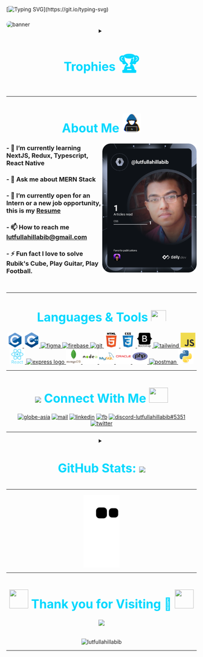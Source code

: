 [![Typing SVG](https://readme-typing-svg.herokuapp.com?font=Akaya+Telivigala&size=65&pause=1000&color=00D8FF&center=true&vCenter=true&width=900&height=100&lines=Hi+%F0%9F%91%8B%F0%9F%8F%BD+%2C+I'm+Md.+Lutfullahil+Labib.;I'm+a+Web+Developer.;Feel+Free+to+Get+in+Touch.+%F0%9F%98%8A;Nice+to+Meet+You..!!)](https://git.io/typing-svg)

###

<!-- ![Banner](https://github.com/lutfullahillabib/lutfullahillabib/blob/main/LLL-Banner.gif) -->

<!-- ![Banner](https://i.ibb.co/jJkMM8Y/LLL-Banner.png) -->

<!-- ![Banner](https://i.ibb.co/R91pYNB/LLL-Banner.gif) -->

<img src='https://i.ibb.co/R91pYNB/LLL-Banner.gif' alt='banner' style=" border-radius: 10px" >

<!-- <h1 align="center">Hi 👋, I'm Md. Lutfullahil Labib</h1>
<h3 align="center">A passionate Web Developer from Bangladesh</h3> -->

<!-- <p align="left"> <img src="https://komarev.com/ghpvc/?username=lutfullahillabib&label=Profile%20views&color=0e75b6&style=flat" alt="lutfullahillabib" /> </p> -->


<!-- <details align="center"> -->
<details >

**<summary align="center" ><h1 style="color:#00D8FF;font-size:32px;" > Trophies <span style="font-size:50px">🏆</span> </h1></summary>**

<p align="center"> <a href="https://github.com/ryo-ma/github-profile-trophy"><img src="https://github-profile-trophy.vercel.app/?username=lutfullahillabib&theme=algolia" alt="lutfullahillabib" /></a> </p>

</details>

---

**<h1 style="color:#00D8FF;font-size:32px;"  align="center" > **About Me** <picture><img src = "https://github.com/0xAbdulKhalid/0xAbdulKhalid/raw/main/assets/mdImages/about_me.gif" width="50px"></picture> </h1>**

<!-- # -->
<!-- --- -->

<!-- <img align="right" alt="coding" width="400" src="https://i.pinimg.com/originals/e8/f4/53/e8f453469a3ec97ecd354df465d73913.gif"> -->

<div align="left">

<!-- <a href="https://app.daily.dev/lutfullahillabib"><img align='right' src="https://api.daily.dev/devcards/0c1ebcf21d95449d95fb46f6c7808e21.png?r=1h9" width="400" alt="Md. Lutfullahil Labib's Dev Card"/></a> -->

<!-- 0c1ebcf21d95449d95fb46f6c7808e21 -->

<a href="https://app.daily.dev/DailyDevTips"><img align='right' src="https://github.com/lutfullahillabib/lutfullahillabib/blob/main/devcard.svg" width="250" alt="LLL Dev Card"/></a>

</div>

### - 🌱 I’m currently learning **NextJS, Redux, Typescript, React Native**

### - 💬 Ask me about **MERN Stack**

### - 📄 I’m currently open for an Intern or a new job opportunity, this is my **[Resume](https://drive.google.com/file/d/1E7ppUhCtNuwkt05czFztrBdtu5Fz87tE/view?usp=sharing)**

### - 📫 How to reach me **lutfullahillabib@gmail.com**

### - ⚡ Fun fact **I love to solve Rubik's Cube, Play Guitar, Play Football.**

<br/>

---

**<h1 style="color:#00D8FF;font-size:32px;"  align="center"> Languages & Tools <img src = "https://raw.githubusercontent.com/rahulbanerjee26/githubProfileReadmeGenerator/main/gifs/code.gif" width = 40px height=30px> </h1>**

<!-- <br clear="both"> -->

<!-- <h3 align="left">Languages and Tools:</h3> -->

<!-- <hr/> -->

<p align="center"> <a href="https://www.cprogramming.com/" target="_blank" rel="noreferrer"> <img src="https://raw.githubusercontent.com/devicons/devicon/master/icons/c/c-original.svg" alt="c" width="40" height="40"/> </a> <a href="https://www.w3schools.com/cpp/" target="_blank" rel="noreferrer"> <img src="https://raw.githubusercontent.com/devicons/devicon/master/icons/cplusplus/cplusplus-original.svg" alt="cplusplus" width="40" height="40"/> </a> <a href="https://www.figma.com/" target="_blank" rel="noreferrer"> <img src="https://www.vectorlogo.zone/logos/figma/figma-icon.svg" alt="figma" width="40" height="40"/> </a> <a href="https://firebase.google.com/" target="_blank" rel="noreferrer"> <img src="https://www.vectorlogo.zone/logos/firebase/firebase-icon.svg" alt="firebase" width="40" height="40"/> </a> <a href="https://git-scm.com/" target="_blank" rel="noreferrer"> <img src="https://www.vectorlogo.zone/logos/git-scm/git-scm-icon.svg" alt="git" width="40" height="40"/> </a> <a href="https://www.w3.org/html/" target="_blank" rel="noreferrer"> <img src="https://raw.githubusercontent.com/devicons/devicon/master/icons/html5/html5-original-wordmark.svg" alt="html5" width="40" height="40"/> </a> <a href="https://www.w3schools.com/css/" target="_blank" rel="noreferrer"> <img src="https://raw.githubusercontent.com/devicons/devicon/master/icons/css3/css3-original-wordmark.svg" alt="css3" width="40" height="40"/> </a> <a href="https://getbootstrap.com" target="_blank" rel="noreferrer"> <img src="https://raw.githubusercontent.com/devicons/devicon/master/icons/bootstrap/bootstrap-plain-wordmark.svg" alt="bootstrap" width="40" height="40"/> </a> <a href="https://tailwindcss.com/" target="_blank" rel="noreferrer"> <img src="https://www.vectorlogo.zone/logos/tailwindcss/tailwindcss-icon.svg" alt="tailwind" width="40" height="40"/> </a> <a href="https://developer.mozilla.org/en-US/docs/Web/JavaScript" target="_blank" rel="noreferrer"> <img src="https://raw.githubusercontent.com/devicons/devicon/master/icons/javascript/javascript-original.svg" alt="javascript" width="40" height="40"/> </a> <a href="https://reactjs.org/" target="_blank" rel="noreferrer"> <img src="https://raw.githubusercontent.com/devicons/devicon/master/icons/react/react-original-wordmark.svg" alt="react" width="40" height="40"/> </a> <a href="https://expressjs.com" target="_blank" rel="noreferrer"> <img src="https://i.ibb.co/1fS17jF/icons8-express-js-512.png" height="40" width="52" alt="express logo" /> </a> <a href="https://www.mongodb.com/" target="_blank" rel="noreferrer"> <img src="https://raw.githubusercontent.com/devicons/devicon/master/icons/mongodb/mongodb-original-wordmark.svg" alt="mongodb" width="40" height="40"/> </a> <a href="https://nodejs.org" target="_blank" rel="noreferrer"> <img src="https://raw.githubusercontent.com/devicons/devicon/master/icons/nodejs/nodejs-original-wordmark.svg" alt="nodejs" width="40" height="40"/> </a> <a href="https://www.mysql.com/" target="_blank" rel="noreferrer"> <img src="https://raw.githubusercontent.com/devicons/devicon/master/icons/mysql/mysql-original-wordmark.svg" alt="mysql" width="40" height="40"/> </a> <a href="https://www.oracle.com/" target="_blank" rel="noreferrer"> <img src="https://raw.githubusercontent.com/devicons/devicon/master/icons/oracle/oracle-original.svg" alt="oracle" width="40" height="40"/> </a> <a href="https://www.php.net" target="_blank" rel="noreferrer"> <img src="https://raw.githubusercontent.com/devicons/devicon/master/icons/php/php-original.svg" alt="php" width="40" height="40"/> </a> <a href="https://postman.com" target="_blank" rel="noreferrer"> <img src="https://www.vectorlogo.zone/logos/getpostman/getpostman-icon.svg" alt="postman" width="40" height="40"/> </a> <a href="https://www.python.org" target="_blank" rel="noreferrer"> <img src="https://raw.githubusercontent.com/devicons/devicon/master/icons/python/python-original.svg" alt="python" width="40" height="40"/> </a> </p>

 <!-- <a href="https://nextjs.org/" target="_blank" rel="noreferrer"> <img src="https://cdn.worldvectorlogo.com/logos/nextjs-2.svg" alt="nextjs" width="40" height="40"/> </a> -->

 <!-- <a href="https://redux.js.org" target="_blank" rel="noreferrer"> <img src="https://raw.githubusercontent.com/devicons/devicon/master/icons/redux/redux-original.svg" alt="redux" width="40" height="40"/> </a> -->

 <!-- <a href="https://www.typescriptlang.org/" target="_blank" rel="noreferrer"> <img src="https://raw.githubusercontent.com/devicons/devicon/master/icons/typescript/typescript-original.svg" alt="typescript" width="40" height="40"/> </a>  -->

 <!-- <img src="https://cdn.jsdelivr.net/gh/devicons/devicon/icons/sass/sass-original.svg" height="40" width="52" alt="sass logo"  /> -->

 <!-- <a href="https://nodejs.org" target="_blank" rel="noreferrer"> <img src="https://cdn.jsdelivr.net/gh/devicons/devicon/icons/nodejs/nodejs-original.svg" height="40" width="52" alt="nodejs logo"  /> </a>  -->

 <!-- <a href="https://expressjs.com" target="_blank" rel="noreferrer"> <img src="https://raw.githubusercontent.com/devicons/devicon/master/icons/express/express-original-wordmark.svg" alt="express" width="40" height="40"/> </a>  -->

 <!-- <a href="https://expressjs.com" target="_blank" rel="noreferrer"> <img src="https://github.com/lutfullahillabib/lutfullahillabib/blob/main/exp.svg" height="40" width="52" alt="express logo" /> </a>  -->

<hr/>

**<h1 style="color:#00D8FF;font-size:32px;"  align="center"><img src='https://camo.githubusercontent.com/d07fd255b6713580984a96adcb138c5b1a5f66e6b5998cf1bfa42c705e21c513/68747470733a2f2f6d65646961322e67697068792e636f6d2f6d656469612f616c3767726b6272434368544150456679682f67697068792e6769663f6369643d656366303565343761306e336769316266716e74716d6f62386739616964316f796a327772336473336d67373030626c267269643d67697068792e676966'  width="50px"> Connect With Me <img src='https://raw.githubusercontent.com/rahulbanerjee26/githubProfileReadmeGenerator/main/gifs/handShake.gif' width="50px" height="40px"> </h1>**

<!-- <br clear="both"> -->

<!-- <h3 align="left">Connect with me:</h3> -->

<p align="center"> <a href="https://labib-portfolio-main.web.app/" target="_blank"><img src="https://img.icons8.com/3d-fluency/100/null/globe-asia.png" alt='globe-asia' height='40' width="40"/></a> <a href="mailto:lutfullahillabib@gmail.com" target="_blank"><img src="https://img.icons8.com/3d-fluency/100/null/mail.png" alt='mail' height='40' width="40"/></a> <a href="https://linkedin.com/in/lutfullahillabib/" target="_blank"><img src="https://img.icons8.com/3d-fluency/1500/null/linkedin.png" alt='linkedin' height='40' width="40"/></a> <a href="https://www.facebook.com/lutfullahil.labib/" target="_blank"><img src="https://img.icons8.com/3d-fluency/1500/null/facebook-circled.png" alt='fb' height='40' width="40"/></a> <a href="https://discord.com/users/1008511234255101963" target="_blank"><img src="https://img.icons8.com/3d-fluency/1500/null/discord-logo.png" alt='discord-lutfullahillabib#5351' height='40' width="40"/></a> <a href="https://twitter.com/lutfullahillab" target="_blank"><img src="https://img.icons8.com/3d-fluency/1500/null/twitter-circled.png" alt='twitter' height='40' width="40"/></a> </p>

<!-- <a href="https://wa.me/+8801911302979" target="_blank"><img src="https://img.icons8.com/3d-fluency/1500/null/whatsapp.png" alt='whatsapp' height='40' width="40"/></a> -->

<!-- <a href="https://labib-portfolio-main.web.app/" target="_blank"><img src="https://img.icons8.com/3d-fluency/1500/null/cursor.png" alt='cursor' height='40' width="40"/></a> -->

<!-- <a href="mailto:lutfullahillabib@gmail.com" target="_blank"><img src="https://img.icons8.com/3d-fluency/1500/null/gmail.png" alt='gmail' height='40' width="40"/></a> -->

<!-- <a href="mailto:lutfullahillabib@gmail.com" target="_blank"><img src="https://img.icons8.com/3d-fluency/100/null/filled-message.png" alt='filled-message' height='40' width="40"/></a>  -->

<!--  -->

<!-- <a href="https://twitter.com/lutfullahillab" target="_blank"><img align="center" src="https://raw.githubusercontent.com/rahuldkjain/github-profile-readme-generator/master/src/images/icons/Social/twitter.svg" alt="lutfullahillab" height="30" width="40" /></a> -->

<!-- <a href="https://linkedin.com/in/lutfullahillabib" target="_blank"><img align="center" src="https://raw.githubusercontent.com/rahuldkjain/github-profile-readme-generator/master/src/images/icons/Social/linked-in-alt.svg" alt="lutfullahillabib" height="30" width="40" /></a> -->

<!-- <a href="https://stackoverflow.com/users/20689165/md-lutfullahil-labib" target="_blank"><img align="center" src="https://raw.githubusercontent.com/rahuldkjain/github-profile-readme-generator/master/src/images/icons/Social/stack-overflow.svg" alt="20689165/md-lutfullahil-labib" height="30" width="40" /></a> -->

<!-- <a href="https://fb.com/lutfullahil.labib" target="_blank"><img align="center" src="https://raw.githubusercontent.com/rahuldkjain/github-profile-readme-generator/master/src/images/icons/Social/facebook.svg" alt="lutfullahil.labib" height="30" width="40" /></a> -->

<!-- <a href="https://discord.com/users/1008511234255101963" target="_blank"><img align="center" src="https://raw.githubusercontent.com/rahuldkjain/github-profile-readme-generator/master/src/images/icons/Social/discord.svg" alt="lutfullahillabib#5351" height="40" width="40" /></a> -->

<!-- <img src="https://img.icons8.com/3d-fluency/1500/null/facebook-messenger.png" alt='messenger' height='40' width="40"/> -->

<!-- <img src="https://img.icons8.com/3d-fluency/1500/null/telegram.png" alt='telegram' height='40' width="40"/> -->

<!-- <img src="https://img.icons8.com/3d-fluency/1500/null/skype-2019.png" alt='skype' height='40' width="40"/> -->

<!-- <img src="https://img.icons8.com/3d-fluency/1500/null/github.png" alt='github' height='40' width="40"/> -->

<!-- <img src="https://img.icons8.com/3d-fluency/1500/null/instagram-new.png" alt='instagram' height='40' width="40"/> -->

<!-- --- -->

<!-- <p><img align="left" src="https://github-readme-stats.vercel.app/api/top-langs?username=lutfullahillabib&show_icons=true&locale=en&layout=compact" alt="lutfullahillabib" /></p>

<p>&nbsp;<img align="center" src="https://github-readme-stats.vercel.app/api?username=lutfullahillabib&show_icons=true&locale=en" alt="lutfullahillabib" /></p>

<p><img align="center" src="https://github-readme-streak-stats.herokuapp.com/?user=lutfullahillabib&" alt="lutfullahillabib" /></p> -->

---

<details>

**<summary  align="center" ><h1 style="color:#00D8FF;font-size:32px;"  align="center"> GitHub Stats: <img src='https://raw.githubusercontent.com/rahulbanerjee26/githubProfileReadmeGenerator/main/gifs/github.gif' width='40px'></h1></summary>**

<div align='center'>

<a href="https://github.com/anuraghazra/github-readme-stats" target="_blank"><img align="center" src="https://github-readme-stats.vercel.app/api/top-langs/?username=lutfullahillabib&theme=chartreuse-dark&layout=compact" alt="Top Langs" /></a> 

<!-- <br/> -->

<img align="center" src="https://github-readme-stats.vercel.app/api?username=lutfullahillabib&show_icons=true&theme=chartreuse-dark" alt="GitHub stats" /> 

<br/>
<br/>

<a href="https://git.io/streak-stats" target="_blank"><img align="center" src="https://github-readme-streak-stats.herokuapp.com/?user=lutfullahillabib&theme=neon-dark" alt="GitHub Streak" /></a> 

</div>

<!-- [![Top Langs](https://github-readme-stats.vercel.app/api/top-langs/?username=lutfullahillabib&theme=chartreuse-dark&layout=compact)](https://github.com/anuraghazra/github-readme-stats)  -->

<!-- ![GitHub stats](https://github-readme-stats.vercel.app/api?username=lutfullahillabib&show_icons=true&theme=chartreuse-dark)  -->

<!-- [![GitHub Streak](https://github-readme-streak-stats.herokuapp.com/?user=lutfullahillabib&theme=neon-dark)](https://git.io/streak-stats)  -->

</details>

<hr>

<div align='center'>

<!-- https://github.com/lutfullahillabib/lutfullahillabib/blob/output/github-contribution-grid-snake.gif -->

<!-- https://github.com/lutfullahillabib/lutfullahillabib/blob/output/github-contribution-grid-snake.svg -->

<img align="center" src="https://github.com/lutfullahillabib/lutfullahillabib/blob/output/github-contribution-grid-snake.svg" alt="snake gif" /> 

<!-- ![snake gif](https://github.com/lutfullahillabib/lutfullahillabib/blob/output/github-contribution-grid-snake.svg) -->

<br/>

<!-- <a href="https://wakatime.com"><img src="https://wakatime.com/share/@lutfullahillabib/13b5f2ed-8267-47cc-a54d-2d7b01ef0d25.png" /></a> -->

<!--START_SECTION:waka-->


<!--END_SECTION:waka-->

</div>

---

<div align="center">

 **<h1 align="center" style="color:#00D8FF;font-size:32px;"> <img src='https://raw.githubusercontent.com/shakilahmedatik/shakilahmedatik/main/hi.gif' width="50px" height="50px"/> Thank you for Visiting 💚 <img src="https://emojipedia-us.s3.dualstack.us-west-1.amazonaws.com/thumbs/120/facebook/327/flag-bangladesh_1f1e7-1f1e9.png" width="50px" height="50px"/> </h1>**

 <!-- <img src="https://img.icons8.com/emoji/96/null/bangladesh-emoji.png" width="50px" height="50px"/> -->

 <!-- <img src="https://emojipedia-us.s3.dualstack.us-west-1.amazonaws.com/thumbs/120/twitter/348/flag-bangladesh_1f1e7-1f1e9.png" width="50px" height="50px"/> -->

 <!-- <br/> -->
 
 <img src="https://profile-counter.glitch.me/lutfullahillabib/count.svg" />

</div>

<br/>

<p align="center"> <img src="https://komarev.com/ghpvc/?username=lutfullahillabib&label=Profile%20views&color=brightgreen&style=for-the-badge" alt="lutfullahillabib" /> </p>

<!-- ![Visitor Count](https://profile-counter.glitch.me/lutfullahillabib/count.svg) -->

---

